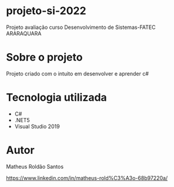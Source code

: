 # projeto-si-2022
Projeto avaliação curso Desenvolvimento de Sistemas-FATEC ARARAQUARA

# Sobre o projeto

Projeto criado com o intuito em desenvolver e aprender c#

# Tecnologia utilizada
- C# 
- .NET5 
- Visual Studio 2019

# Autor

Matheus Roldão Santos

https://www.linkedin.com/in/matheus-rold%C3%A3o-68b97220a/

